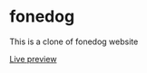 # fonedog

This is a clone of fonedog website

[Live preview](https://fonedog-clone.netlify.app/ "fonedog's homepage")
